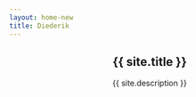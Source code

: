 ```yaml
---
layout: home-new
title: Diederik
---
```


<header class="header gr">
  <section class="gr__col gr__col--A">
    <div class="gr__i gr__i--A1 lazyload" data-bgset="
      https://c1.staticflickr.com/9/8041/29702782841_b28cf99dc6_z_d.jpg [(max-width: 600px)] | 
      https://c1.staticflickr.com/9/8041/29702782841_b28cf99dc6_b_d.jpg [(max-width: 1000px)] | 
      https://c1.staticflickr.com/9/8041/29702782841_15c2643e63_h_d.jpg" data-sizes="auto">
    </div>
  </section>
  <section class="gr__col gr__col--B">
    <div class="gr__i gr__i--B1 lazyload" data-bgset="
      https://c2.staticflickr.com/6/5251/29853797375_16f79c0874_z_d.jpg [(max-width: 600px)] |
      https://c2.staticflickr.com/6/5251/29853797375_16f79c0874_b_d.jpg [(max-width: 1000px)] |
      https://c2.staticflickr.com/6/5251/29853797375_6e21b8a9ca_h_d.jpg" data-sizes="auto">
    </div>
    <div class="gr__i gr__i--B2">
      <div class="gr__i__content">
        <h1>{{ site.title }}</h1>
        <p class="sub">{{ site.description }}</p>
      </div>
    </div>
  </section>
  <section class="gr__col gr__col--C">
    <div class="gr__i gr__i--C1 lazyload" data-bgset="
      https://c1.staticflickr.com/9/8325/29702783301_050db6486d_z_d.jpg [(max-width: 600px)] |
      https://c1.staticflickr.com/9/8325/29702783301_050db6486d_b_d.jpg [(max-width: 1000px)] |
      https://c1.staticflickr.com/9/8325/29702783301_d39d85e5a7_h_d.jpg" data-sizes="auto">  
    </div>
    <div class="gr__i gr__i--C2 lazyload" data-bgset="
      https://c1.staticflickr.com/9/8106/29702782651_90e86278ed_z_d.jpg [(max-width: 600px)] |
      https://c1.staticflickr.com/9/8106/29702782651_90e86278ed_b_d.jpg [(max-width: 1000px)] |
      https://c1.staticflickr.com/9/8106/29702782651_a4a2c74b28_o_d.jpg" data-sizes="auto">
    </div>
  </section>
</header>




